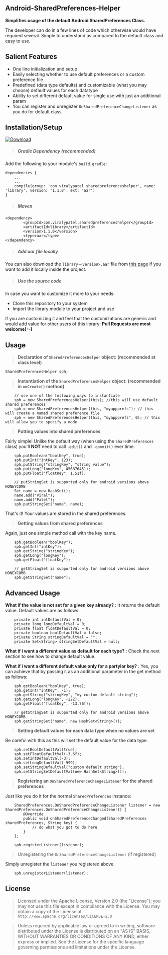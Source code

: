 ## Android-SharedPreferences-Helper

**Simplifies usage of the default Android SharedPreferences Class.**

The developer can do in a few lines of code which otherwise would have required several. Simple to understand as compared to the default class and easy to use.

## Salient Features

- One line initialization and setup
- Easily selecting whether to use default preferences or a custom preference file
- Predefined (data type defaults) and customizable (what you may choose) default values for each datatype
- Ability to set different default value for single use with just an additional param
- You can register and unregister `OnSharedPreferenceChangeListener` as you do for default class 

## Installation/Setup

[ ![Download](https://api.bintray.com/packages/viralypatel/maven/Android-SharedPreferences-Helper/images/download.svg) ](https://bintray.com/viralypatel/maven/Android-SharedPreferences-Helper/_latestVersion)

> ##### Gradle Dependency (recommended)

Add the following to your module's `build.gradle`:

    dependencies {
        ...
        ...
        compile(group: 'com.viralypatel.sharedpreferenceshelper', name: 'library', version: '1.1.0', ext: 'aar')
    }


> ##### Maven

    <dependency>
            <groupId>com.viralypatel.sharedpreferenceshelper</groupId>
            <artifactId>library</artifactId>
            <version>1.1.0</version>
            <type>aar</type>
    </dependency>

> ##### Add aar file locally

You can also download the `library-<version>.aar` file from [this page](https://bintray.com/viralypatel/maven/Android-SharedPreferences-Helper/view#files) if you want to add it locally inside the project.

> ##### Use the source code

In case you want to customize it more to your needs:

- Clone this repository to your system
- Import the library module to your project and use

If you are customizing it and feel that the customizations are generic and would add value for other users of this library: **Pull Requests are most welcome! :-)**

## Usage

> **Declaration of `SharedPreferencesHelper` object: (recommended at class level)**

    SharedPreferencesHelper sph; 
    
> **Instantiation of the `SharedPreferencesHelper` object: (recommended in `onCreate()` method)**
 
        // use one of the following ways to instantiate
        sph = new SharedPreferencesHelper(this); //this will use default shared preferences
        sph = new SharedPreferencesHelper(this, "myappprefs"); // this will create a named shared preference file
        sph = new SharedPreferencesHelper(this, "myappprefs", 0); // this will allow you to specify a mode

> **Putting values into shared preferences**

Fairly simple! Unlike the default way (when using the `SharedPreferences` class) you'll **NOT** need to call `.edit()` and `.commit()` ever time.

        sph.putBoolean("boolKey", true);
        sph.putInt("intKey", 123);
        sph.putString("stringKey", "string value");
        sph.putLong("longKey", 456876451);
        sph.putFloat("floatKey", 1.51f);

        // putStringSet is supported only for android versions above HONEYCOMB
        Set name = new HashSet();
        name.add("Viral");
        name.add("Patel");
        sph.putStringSet("name", name);

That's it! Your values are stored in the shared preferences.

> **Getting values from shared preferences**

Again, just one simple method call with the key name.

        sph.getBoolean("boolKey");
        sph.getInt("intKey");
        sph.getString("stringKey");
        sph.getLong("longKey");
        sph.getFloat("floatKey");

        // getStringSet is supported only for android versions above HONEYCOMB
        sph.getStringSet("name");

## Advanced Usage

**What if the value is not set for a given key already?** : It returns the default value.
 Default values are as follows:
 
        private int intDefaultVal = 0;
        private long longDefaultVal = 0;
        private float floatDefaultVal = 0;
        private boolean boolDefaultVal = false;
        private String stringDefaultVal = "";
        private Set<String> stringSetDefaultVal = null;

**What if i want a different value as default for each type?** : Check the next section to see how to change default value.

**What if i want a different default value only for a partylar key?** : Yes, you can achieve that by passing it as an additional parameter in the get method as follows:
 
        sph.getBoolean("boolKey", true);
        sph.getInt("intKey", -1);
        sph.getString("stringKey", "my custom default string");
        sph.getLong("longKey", -222);
        sph.getFloat("floatKey", -13.76f);

        // getStringSet is supported only for android versions above HONEYCOMB
        sph.getStringSet("name", new HashSet<String>());
 
> **Setting default values for each data type when no values are set**

Be careful with this as this will set the default value for the data type.

        sph.setBoolDefaultVal(true);
        sph.setFloatDefaultVal(-3.6f);
        sph.setIntDefaultVal(-3);
        sph.setLongDefaultVal(-999);
        sph.setStringDefaultVal("custom default string");
        sph.setStringSetDefaultVal(new HashSet<String>());

> **Registering an `OnSharedPreferenceChangeListener` for the shared preferences** 

Just like you do it for the normal `SharedPreferences` instance:

        SharedPreferences.OnSharedPreferenceChangeListener listener = new SharedPreferences.OnSharedPreferenceChangeListener() {
            @Override
            public void onSharedPreferenceChanged(SharedPreferences sharedPreferences, String key) {
                // do what you got to do here
            }
        };
        
        sph.registerListener(listener);

> Unregistering the `OnSharedPreferenceChangeListener` (if registered)

Simply unregister the `listener` you registered above.

        sph.unregisterListener(listener);

## License

> Licensed under the Apache License, Version 2.0 (the "License"); you may not use this file except in compliance with the License. You may obtain a copy of the License at `http://www.apache.org/licenses/LICENSE-2.0`

> Unless required by applicable law or agreed to in writing, software distributed under the License is distributed on an "AS IS" BASIS, WITHOUT WARRANTIES OR CONDITIONS OF ANY KIND, either express or implied. See the License for the specific language governing permissions and limitations under the License.






